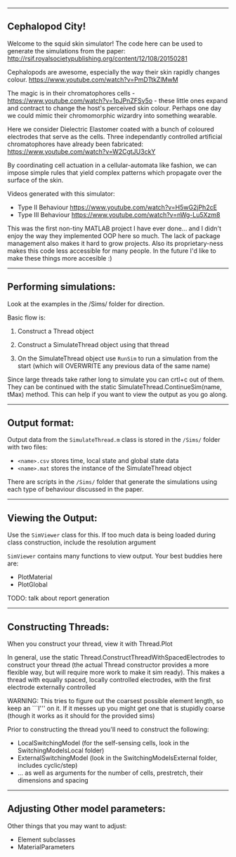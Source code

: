 -----------------------
Cephalopod City!
-----------------------

Welcome to the squid skin simulator! The code here can be used to generate the simulations from the paper: http://rsif.royalsocietypublishing.org/content/12/108/20150281

Cephalopods are awesome, especially the way their skin rapidly changes colour. https://www.youtube.com/watch?v=PmDTtkZlMwM

The magic is in their chromatophores cells - https://www.youtube.com/watch?v=1pJPnZFSy5o - these little ones expand and contract to change the host's perceived skin colour. Perhaps one day we could mimic their chromomorphic wizardry into something wearable.

Here we consider Dielectric Elastomer coated with a bunch of coloured electrodes that serve as the cells. Three independantly controlled artificial chromatophores have already been fabricated: https://www.youtube.com/watch?v=W2CgtJU3ckY

By coordinating cell actuation in a cellular-automata like fashion, we can impose simple rules that yield complex patterns which propagate over the surface of the skin.

Videos generated with this simulator:
- Type II Behaviour https://www.youtube.com/watch?v=H5wG2jPh2cE
- Type III Behaviour https://www.youtube.com/watch?v=nWg-Lu5Xzm8

This was the first non-tiny MATLAB project I have ever done... and I didn't enjoy the way they implemented OOP here so much. The lack of package management also makes it hard to grow projects. Also its proprietary-ness makes this code less accessible for many people. In the future I'd like to make these things more accesible :)

------------
Performing simulations:
------------
Look at the examples in the /Sims/ folder for direction.

Basic flow is:

1. Construct a Thread object

1. Construct a SimulateThread object using that thread

1. On the SimulateThread object use `RunSim` to run a simulation from the start (which will OVERWRITE any previous data of the same name)

Since large threads take rather long to simulate you can crtl+c out of them. They can be continued with the static SimulateThread.ContinueSim(name, tMax) method. This can help if you want to view the output as you go along.

------------
Output format:
------------
Output data from the `SimulateThread.m` class is stored in the `/Sims/` folder with two files:
 - `<name>.csv` stores time, local state and global state data
 - `<name>.mat` stores the instance of the SimulateThread object

There are scripts in the `/Sims/` folder that generate the simulations using each type of behaviour discussed in the paper.

------------
Viewing the Output:
------------
Use the `SimViewer` class for this. If too much data is being loaded during class construction, include the resolution argument

`SimViewer` contains many functions to view output. Your best buddies here are:
- PlotMaterial
- PlotGlobal

TODO: talk about report generation

------------
Constructing Threads:
------------

When you construct your thread, view it with Thread.Plot

In general, use the static Thread.ConstructThreadWithSpacedElectrodes to construct your thread (the actual Thread constructor provides a more flexible way, but will require more work to make it sim ready). This makes a thread with equally spaced, locally controlled electrodes, with the first electrode externally controlled

WARNING: This tries to figure out the coarsest possible element length, so keep an ```I''' on it. If it messes up you might get one that is stupidly coarse (though it works as it should for the provided sims)

Prior to constructing the thread you'll need to construct the following:
- LocalSwitchingModel (for the self-sensing cells, look in the SwitchingModelsLocal folder)
- ExternalSwitchingModel (look in the SwitchingModelsExternal folder, includes cyclic/step)
- ... as well as arguments for the number of cells, prestretch, their dimensions and spacing

------------
Adjusting Other model parameters:
------------
Other things that you may want to adjust:
- Element subclasses
- MaterialParameters
